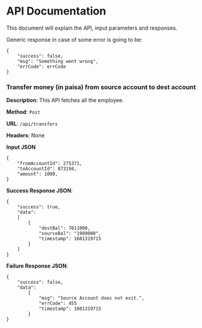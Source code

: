 # API Documentation

This document will explain the API, input parameters and responses.


Generic response in case of some error is going to be:

    {
        "success": false,
        "msg": "Something went wrong",
        "errCode": errCode
    }



### Transfer money (in paisa) from source account to dest account

**Description**: This API fetches all the employee.

**Method**: `Post`

**URL**: `/api/transfers`

**Headers**: None

**Input JSON**

    {
        "fromAccountId": 275371,
        "toAccountId": 873194,
        "amount": 1000,
    }

**Success Response JSON**:

    {
        "success": true,
        "data":
        [
            {
                "destBal": 7011000,
                "sourceBal": "1989000",
                "timestamp": 1601319715
            }
        ]
    }
**Failure Response JSON**:

    {
        "success": false,
        "data":
            {
                "msg": "Source Account does not exit.",
                "errCode": 455
                "timestamp": 1601319715
            }
    }

